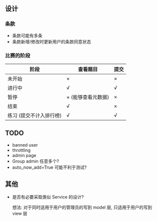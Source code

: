 ## 设计

### 条款

- 条款可能有多条
- 条款新增/修改时更新用户的条款同意状态

### 比赛的阶段

| 阶段                    | 查看题目           | 提交 |
| ----------------------- | ------------------ | ---- |
| 未开始                  | ×                  | ×    |
| 进行中                  | √                  | √    |
| 暂停                    | × (能够查看元数据) | ×    |
| 结束                    | √                  | ×    |
| 练习 (提交不计入排行榜) | √                  | √    |

## TODO

- banned user
- throttling
- admin page
- Group admin 任意多个?
- auto_now_add=True 可能不利于测试?

## 其他
- 是否有必要采取类似 Service 的设计?

  想法: 对于同时适用于用户的管理员的写到 model 层,
  只适用于用户的写到 view 层